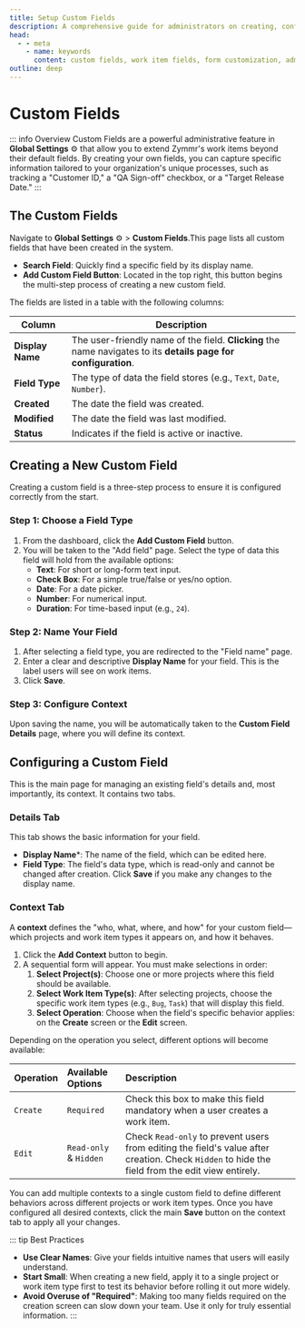 ```yaml
---
title: Setup Custom Fields
description: A comprehensive guide for administrators on creating, configuring, and managing custom fields to extend work items in Zymmr.
head:
  - - meta
    - name: keywords
      content: custom fields, work item fields, form customization, administration, zymmr
outline: deep
---
```


# Custom Fields

::: info Overview
Custom Fields are a powerful administrative feature in **Global Settings** ⚙️ that allow you to extend Zymmr's work items beyond their default fields. By creating your own fields, you can capture specific information tailored to your organization's unique processes, such as tracking a "Customer ID," a "QA Sign-off" checkbox, or a "Target Release Date."
:::

## The Custom Fields

Navigate to **Global Settings** ⚙️ > **Custom Fields**.This page lists all custom fields that have been created in the system.

- **Search Field**: Quickly find a specific field by its display name.
- **Add Custom Field Button**: Located in the top right, this button begins the multi-step process of creating a new custom field.

The fields are listed in a table with the following columns:

| Column         | Description                                                                                          |
| -------------- | ---------------------------------------------------------------------------------------------------- |
| **Display Name** | The user-friendly name of the field. **Clicking** the name navigates to its **details page for configuration**. |
| **Field Type**   | The type of data the field stores (e.g., `Text`, `Date`, `Number`).                                   |
| **Created**    | The date the field was created.                                                                      |
| **Modified**   | The date the field was last modified.                                                                |
| **Status**     | Indicates if the field is active or inactive.                                                        |

## Creating a New Custom Field

Creating a custom field is a three-step process to ensure it is configured correctly from the start.

### Step 1: Choose a Field Type
1.  From the dashboard, click the **Add Custom Field** button.
2.  You will be taken to the "Add field" page. Select the type of data this field will hold from the available options:
    -   **Text**: For short or long-form text input.
    -   **Check Box**: For a simple true/false or yes/no option.
    -   **Date**: For a date picker.
    -   **Number**: For numerical input.
    -   **Duration**: For time-based input (e.g., `24`).

### Step 2: Name Your Field
1.  After selecting a field type, you are redirected to the "Field name" page.
2.  Enter a clear and descriptive **Display Name** for your field. This is the label users will see on work items.
3.  Click **Save**.

### Step 3: Configure Context
Upon saving the name, you will be automatically taken to the **Custom Field Details** page, where you will define its context.

## Configuring a Custom Field

This is the main page for managing an existing field's details and, most importantly, its context. It contains two tabs.

### Details Tab
This tab shows the basic information for your field.
- **Display Name***: The name of the field, which can be edited here.
- **Field Type**: The field's data type, which is read-only and cannot be changed after creation.
Click **Save** if you make any changes to the display name.

### Context Tab
A **context** defines the "who, what, where, and how" for your custom field—which projects and work item types it appears on, and how it behaves.

1.  Click the **Add Context** button to begin.
2.  A sequential form will appear. You must make selections in order:
    1.  **Select Project(s)**: Choose one or more projects where this field should be available.
    2.  **Select Work Item Type(s)**: After selecting projects, choose the specific work item types (e.g., `Bug`, `Task`) that will display this field.
    3.  **Select Operation**: Choose when the field's specific behavior applies: on the **Create** screen or the **Edit** screen.

Depending on the operation you select, different options will become available:

| Operation | Available Options | Description                                                                    |
| :-------- | :---------------- | :----------------------------------------------------------------------------- |
| `Create`  | `Required`        | Check this box to make this field mandatory when a user creates a work item.   |
| `Edit`    | `Read-only` & `Hidden` | Check `Read-only` to prevent users from editing the field's value after creation. Check `Hidden` to hide the field from the edit view entirely. |

You can add multiple contexts to a single custom field to define different behaviors across different projects or work item types. Once you have configured all desired contexts, click the main **Save** button on the context tab to apply all your changes.

::: tip Best Practices
- **Use Clear Names**: Give your fields intuitive names that users will easily understand.
- **Start Small**: When creating a new field, apply it to a single project or work item type first to test its behavior before rolling it out more widely.
- **Avoid Overuse of "Required"**: Making too many fields required on the creation screen can slow down your team. Use it only for truly essential information.
:::